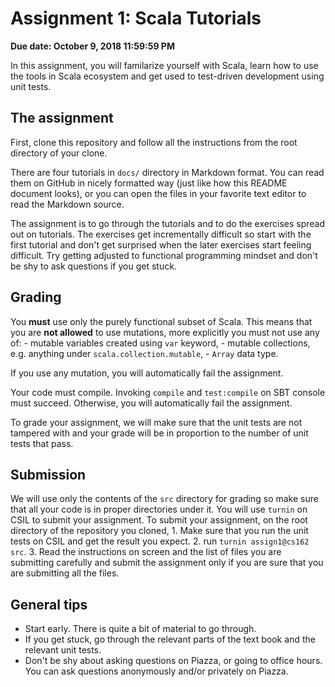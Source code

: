 # Assignment 1: Scala Tutorials

**Due date: October 9, 2018 11:59:59 PM**

In this assignment, you will familarize yourself with Scala, learn how
to use the tools in Scala ecosystem and get used to test-driven
development using unit tests.

## The assignment

First, clone this repository and follow all the instructions from the
root directory of your clone.

There are four tutorials in `docs/` directory in Markdown format. You
can read them on GitHub in nicely formatted way (just like how this
README document looks), or you can open the files in your favorite
text editor to read the Markdown source.

The assignment is to go through the tutorials and to do the exercises
spread out on tutorials. The exercises get incrementally difficult so
start with the first tutorial and don't get surprised when the later
exercises start feeling difficult. Try getting adjusted to functional
programming mindset and don't be shy to ask questions if you get
stuck.

## Grading

You **must** use only the purely functional subset of Scala. This
means that you are **not allowed** to use mutations, more explicitly
you must not use any of:
    - mutable variables created using `var` keyword,
    - mutable collections, e.g. anything under `scala.collection.mutable`,
    - `Array` data type.

If you use any mutation, you will automatically fail the assignment.

Your code must compile. Invoking `compile` and `test:compile` on SBT
console must succeed. Otherwise, you will automatically fail the
assignment.

To grade your assignment, we will make sure that the unit tests are
not tampered with and your grade will be in proportion to the number
of unit tests that pass.

## Submission

We will use only the contents of the `src` directory for grading so
make sure that all your code is in proper directories under it.  You
will use `turnin` on CSIL to submit your assignment.  To submit your
assignment, on the root directory of the repository you cloned,
    1. Make sure that you run the unit tests on CSIL and get the
       result you expect.
    2. run `turnin assign1@cs162 src`.
    3. Read the instructions on screen and the list of files you are
       submitting carefully and submit the assignment only if you are
       sure that you are submitting all the files.

## General tips

- Start early. There is quite a bit of material to go through.
- If you get stuck, go through the relevant parts of the
  text book and the relevant unit tests.
- Don't be shy about asking questions on Piazza, or going to office
  hours. You can ask questions anonymously and/or privately on Piazza.
